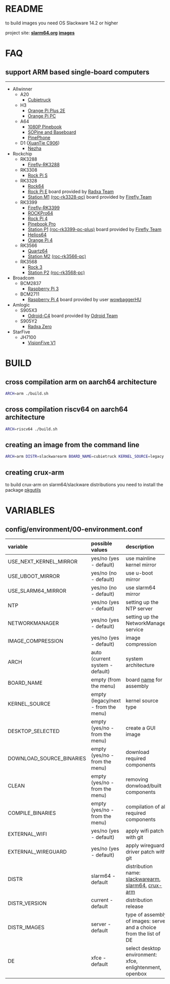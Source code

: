 # README #

to build images you need OS Slackware 14.2 or higher

project site: **[slarm64.org](https://slarm64.org)**
**[images](https://dl.slarm64.org/slackware/images/)**


# FAQ #

## support ARM based single-board computers ##
- - - -
* Allwinner
    * A20
        + [Cubietruck](https://linux-sunxi.org/Cubietech_Cubietruck)
    * H3
        + [Orange Pi Plus 2E](https://linux-sunxi.org/Xunlong_Orange_Pi_Plus_2E)
        + [Orange Pi PC](https://linux-sunxi.org/Xunlong_Orange_Pi_PC)
    * A64
        + [1080P Pinebook](https://wiki.pine64.org/index.php/1080P_Pinebook#SoC_and_Memory_Specification)
        + [SOPine and Baseboard](https://wiki.pine64.org/wiki/PINE_A64-LTS/SOPine#SoC_and_Memory_Specification)
        + [PinePhone](https://wiki.pine64.org/wiki/PinePhone#Specifications)
    * D1 ([XuanTie C906](https://occ.t-head.cn/vendor/cpu/index?id=3817197695983423488))
        + [Nezha](https://linux-sunxi.org/Allwinner_Nezha)
* Rockchip
    * RK3288
        + [Firefly-RK3288](http://en.t-firefly.com/product/rk3288.html)
    * RK3308
        + [Rock Pi S](https://wiki.radxa.com/RockpiS/getting_started#Features)
    * RK3328
        + [Rock64](http://wiki.pine64.org/index.php/ROCK64_Main_Page#SoC_and_Memory_Specification)
        + [Rock Pi E](https://wiki.radxa.com/RockpiE/getting_started#Features) board provided by [Radxa Team](https://forum.radxa.com/t/rock-pi-e-engineering-sample-is-available-now/3130)
        + [Station M1](http://stationpc.com/portal.php?mod=topic&topicid=7#spec) [(roc-rk3328-pc)](http://en.t-firefly.com/product/rocrk3328pc.html#spec) board provided by [Firefly Team](http://en.t-firefly.com)
    * RK3399
        + [Firefly-RK3399](http://en.t-firefly.com/product/rk3399.html)
        + [ROCKPro64](http://wiki.pine64.org/index.php/ROCKPro64_Main_Page#SoC_and_Memory_Specification)
        + [Rock Pi 4](http://rockpi.org/#spec-section)
        + [Pinebook Pro](https://wiki.pine64.org/index.php/Pinebook_Pro#SoC_and_Memory_Specification)
        + [Station P1](http://stationpc.com/portal.php?mod=topic&topicid=2#spec) [(roc-rk3399-pc-plus)](http://en.t-firefly.com/product/rocrk3399pc.html#spec) board provided by [Firefly Team](http://en.t-firefly.com)
        + [Helios64](https://wiki.kobol.io/helios64/intro/#overall-specifications)
        + [Orange Pi 4](http://www.orangepi.org/Orange%20Pi%204/)
    * RK3566
        + [Quartz64](https://wiki.pine64.org/wiki/Quartz64#SoC_and_Memory_Specifications)
        + [Station M2](https://www.stationpc.com/product/stationm2#spec) [(roc-rk3566-pc)](https://en.t-firefly.com/product/industry/rocrk3566pc.html#spec)
    * RK3568
        + [Rock 3](https://wiki.radxa.com/Rock3/getting_started#Features)
        + [Station P2](https://www.stationpc.com/product/stationp2#spec) [(roc-rk3568-pc)](https://en.t-firefly.com/product/industry/rocrk3568pc.html#spec)
* Broadcom
    * BCM2837
        + [Raspberry Pi 3](https://www.raspberrypi.org/products/raspberry-pi-3-model-b/)
    * BCM2711
        + [Raspberry Pi 4](https://www.raspberrypi.org/products/raspberry-pi-4-model-b/specifications/) board provided by user [wowbaggerHU](https://www.linuxquestions.org/questions/user/wowbaggerhu-1042789/)
* Amlogic
    * S905X3
        + [Odroid-C4](https://wiki.odroid.com/odroid-c4/hardware/hardware#specifications) board provided by [Odroid Team](https://forum.odroid.com/viewtopic.php?f=203&t=40256&p=340679#p340679)
    * S905Y2
        + [Radxa Zero](https://wiki.radxa.com/Zero/getting_started#Features)
* StarFive
    * JH7100
        + [VisionFive V1](https://rvspace.org/en/Product/VisionFive/Technical_Documents/VisionFive_Single_Board_Computer_Quick_Start_Guide#specifications)


# BUILD #

## cross compilation arm on aarch64 architecture ##
```bash
ARCH=arm ./build.sh
```

## cross compilation riscv64 on aarch64 architecture ##
```bash
ARCH=riscv64 ./build.sh
```

## creating an image from the command line ##
```bash
ARCH=arm DISTR=slackwarearm BOARD_NAME=cubietruck KERNEL_SOURCE=legacy DOWNLOAD_SOURCE_BINARIES=yes COMPILE_BINARIES=yes ./build.sh
```

## creating crux-arm
to build crux-arm on slarm64/slackware distributions you need to install the package [pkgutils](http://dl.slarm64.org/slackware/packages/aarch64/a/pkgutils-5.40.7-aarch64-1mara.txz)

# VARIABLES #

## config/environment/00-environment.conf ##
| variable                 | possible values      | description          |
| :----------------------- | :------------------- | :------------------- |
| USE_NEXT_KERNEL_MIRROR   | yes/no (yes - default) | use mainline kernel mirror |
| USE_UBOOT_MIRROR         | yes/no (no  - default) | use u-boot mirror  |
| USE_SLARM64_MIRROR       | yes/no (no  - default) | use slarm64 mirror |
| NTP                      | yes/no (yes - default) | setting up the NTP server |
| NETWORKMANAGER           | yes/no (yes - default) | setting up the NetworkManager service |
| IMAGE_COMPRESSION        | yes/no (yes - default) | image compression |
| ARCH                     | auto (current system - default) | system architecture |
| BOARD_NAME               | empty (from the menu) | board [name](config/boards/) for assembly |
| KERNEL_SOURCE            | empty (legacy/next - from the menu) | kernel source type |
| DESKTOP_SELECTED         | empty (yes/no - from the menu) | create a GUI image |
| DOWNLOAD_SOURCE_BINARIES | empty (yes/no - from the menu) | download required components |
| CLEAN                    | empty (yes/no - from the menu) | removing donwload/built components |
| COMPILE_BINARIES         | empty (yes/no - from the menu) | compilation of all required components |
| EXTERNAL_WIFI            | yes/no (yes - default) | apply wifi patch with git |
| EXTERNAL_WIREGUARD       | yes/no (yes - default) | apply wireguard driver patch with git |
| DISTR                    | slarm64 - default | distribution name: [slackwarearm](http://arm.slackware.com/), [slarm64](http://slarm64.org/), [crux-arm](https://crux-arm.nu/) |
| DISTR_VERSION            | current - default | distribution release |
| DISTR_IMAGES             | server - default | type of assembly of images: server and a choice from the list of DE |
| DE                       | xfce - default | select desktop environment: xfce, enlightenment, openbox |
